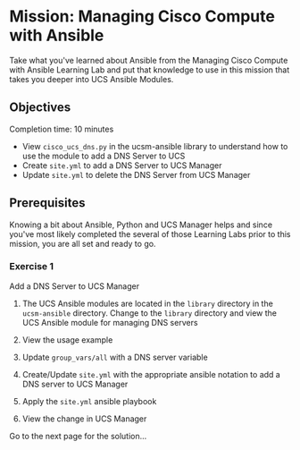 # Mission: Managing Cisco Compute with Ansible

Take what you've learned about Ansible from the Managing Cisco Compute with Ansible Learning Lab and put that knowledge to use in this mission that takes you deeper into UCS Ansible Modules.

## Objectives

Completion time: 10 minutes

  - View `cisco_ucs_dns.py` in the ucsm-ansible library to understand how to use the module to add a DNS Server to UCS
  - Create `site.yml` to add a DNS Server to UCS Manager
  - Update `site.yml` to delete the DNS Server from UCS Manager

## Prerequisites

Knowing a bit about Ansible, Python and UCS Manager helps and since you've most likely completed the several of those Learning Labs prior to this mission, you are all set and ready to go.

### Exercise 1

Add a DNS Server to UCS Manager

1. The UCS Ansible modules are located in the `library` directory in the `ucsm-ansible` directory. Change to the `library` directory and view the UCS Ansible module for managing DNS servers

2. View the usage example

3. Update `group_vars/all` with a DNS server variable

4. Create/Update `site.yml` with the appropriate ansible notation to add a DNS server to UCS Manager

5. Apply the `site.yml` ansible playbook

6. View the change in UCS Manager

Go to the next page for the solution...
